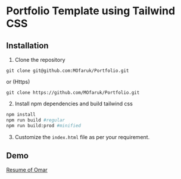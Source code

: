 # Portfolio Template using Tailwind CSS

## Installation
1. Clone the repository
```
git clone git@github.com:MOfaruk/Portfolio.git
```
   or (Https)
```
git clone https://github.com/MOfaruk/Portfolio.git
```

2. Install npm dependencies and build tailwind css
```bash
npm install
npm run build #regular
npm run build:prod #minified
```

3. Customize the `index.html` file as per your requirement.

## Demo
[Resume of Omar](http://mofaruk.com)